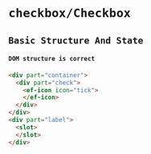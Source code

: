 # `checkbox/Checkbox`

## `Basic Structure And State`

####   `DOM structure is correct`

```html
<div part="container">
  <div part="check">
    <ef-icon icon="tick">
    </ef-icon>
  </div>
</div>
<div part="label">
  <slot>
  </slot>
</div>

```

